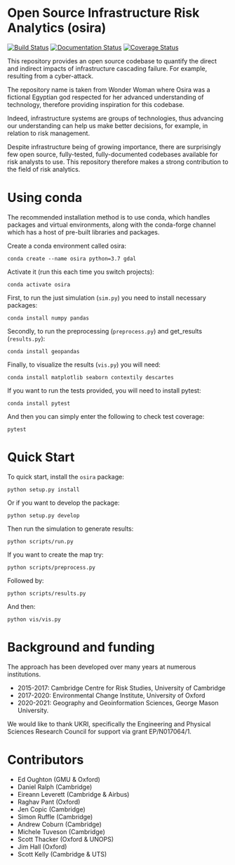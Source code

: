 # Open Source Infrastructure Risk Analytics (osira)

[![Build Status](https://travis-ci.com/edwardoughton/osira.svg?branch=master)](https://travis-ci.com/edwardoughton/osira)
[![Documentation Status](https://readthedocs.org/projects/osira/badge/?version=latest)](https://osira.readthedocs.io/en/latest/?badge=latest)
[![Coverage Status](https://coveralls.io/repos/github/edwardoughton/osira/badge.svg?branch=master)](https://coveralls.io/github/edwardoughton/osira?branch=master)


This repository provides an open source codebase to quantify the direct and indirect impacts
of infrastructure cascading failure. For example, resulting from a cyber-attack.

The repository name is taken from Wonder Woman where Osira was a fictional Egyptian god
respected for her advanced understanding of technology, therefore providing inspiration for
this codebase.

Indeed, infrastructure systems are groups of technologies, thus advancing our understanding
can help us make better decisions, for example, in relation to risk management.

Despite infrastructure being of growing importance, there are surprisingly few open source,
fully-tested, fully-documented codebases available for risk analysts to use. This repository
therefore makes a strong contribution to the field of risk analytics.


Using conda
===========

The recommended installation method is to use conda, which handles packages and virtual
environments, along with the conda-forge channel which has a host of pre-built libraries and
packages.

Create a conda environment called osira:

    conda create --name osira python=3.7 gdal

Activate it (run this each time you switch projects):

    conda activate osira

First, to run the just simulation (`sim.py`) you need to install necessary packages:

    conda install numpy pandas

Secondly, to run the preprocessing (`preprocess.py`) and get_results (`results.py`):

    conda install geopandas

Finally, to visualize the results (`vis.py`) you will need:

    conda install matplotlib seaborn contextily descartes

If you want to run the tests provided, you will need to install pytest:

    conda install pytest

And then you can simply enter the following to check test coverage:

    pytest


Quick Start
===========

To quick start, install the `osira` package:

    python setup.py install

Or if you want to develop the package:

    python setup.py develop

Then run the simulation to generate results:

    python scripts/run.py

If you want to create the map try:

    python scripts/preprocess.py

Followed by:

    python scripts/results.py

And then:

    python vis/vis.py


Background and funding
======================

The approach has been developed over many years at numerous institutions.

- 2015-2017: Cambridge Centre for Risk Studies, University of Cambridge
- 2017-2020: Environmental Change Institute, University of Oxford
- 2020-2021: Geography and Geoinformation Sciences, George Mason University.

We would like to thank UKRI, specifically the Engineering and Physical Sciences Research
Council for support via grant EP/N017064/1.


Contributors
============
- Ed Oughton (GMU & Oxford)
- Daniel Ralph (Cambridge)
- Eireann Leverett (Cambridge & Airbus)
- Raghav Pant (Oxford)
- Jen Copic (Cambridge)
- Simon Ruffle (Cambridge)
- Andrew Coburn (Cambridge)
- Michele Tuveson (Cambridge)
- Scott Thacker (Oxford & UNOPS)
- Jim Hall (Oxford)
- Scott Kelly (Cambridge & UTS)
